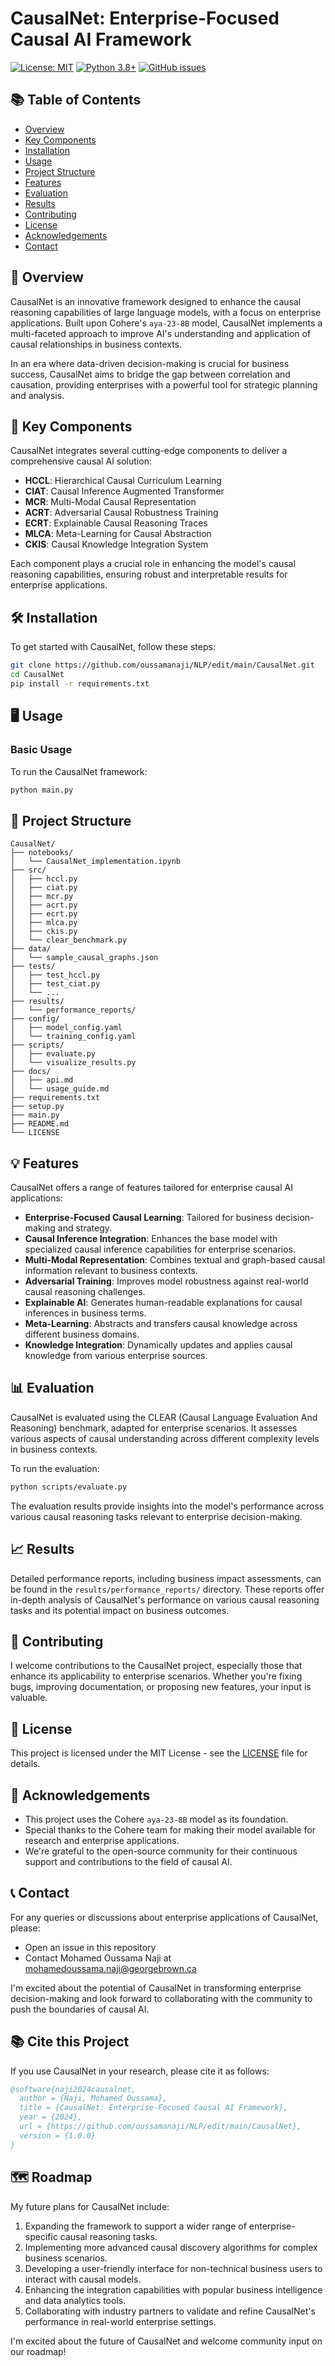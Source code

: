 # CausalNet: Enterprise-Focused Causal AI Framework


[![License: MIT](https://img.shields.io/badge/License-MIT-yellow.svg)](https://opensource.org/licenses/MIT)
[![Python 3.8+](https://img.shields.io/badge/python-3.8+-blue.svg)](https://www.python.org/downloads/release/python-380/)
[![GitHub issues](https://img.shields.io/github/issues/oussamanaji/NLP)](https://github.com/oussamanaji/NLP/issues)

## 📚 Table of Contents

- [Overview](#-overview)
- [Key Components](#-key-components)
- [Installation](#-installation)
- [Usage](#-usage)
- [Project Structure](#-project-structure)
- [Features](#-features)
- [Evaluation](#-evaluation)
- [Results](#-results)
- [Contributing](#-contributing)
- [License](#-license)
- [Acknowledgements](#-acknowledgements)
- [Contact](#-contact)

## 🌟 Overview

CausalNet is an innovative framework designed to enhance the causal reasoning capabilities of large language models, with a focus on enterprise applications. Built upon Cohere's `aya-23-8B` model, CausalNet implements a multi-faceted approach to improve AI's understanding and application of causal relationships in business contexts.

In an era where data-driven decision-making is crucial for business success, CausalNet aims to bridge the gap between correlation and causation, providing enterprises with a powerful tool for strategic planning and analysis.

## 🚀 Key Components

CausalNet integrates several cutting-edge components to deliver a comprehensive causal AI solution:

- **HCCL**: Hierarchical Causal Curriculum Learning
- **CIAT**: Causal Inference Augmented Transformer
- **MCR**: Multi-Modal Causal Representation
- **ACRT**: Adversarial Causal Robustness Training
- **ECRT**: Explainable Causal Reasoning Traces
- **MLCA**: Meta-Learning for Causal Abstraction
- **CKIS**: Causal Knowledge Integration System

Each component plays a crucial role in enhancing the model's causal reasoning capabilities, ensuring robust and interpretable results for enterprise applications.

## 🛠 Installation

To get started with CausalNet, follow these steps:

```bash
git clone https://github.com/oussamanaji/NLP/edit/main/CausalNet.git
cd CausalNet
pip install -r requirements.txt
```

## 🖥 Usage

### Basic Usage

To run the CausalNet framework:

```bash
python main.py
```


## 📁 Project Structure

```
CausalNet/
├── notebooks/
│   └── CausalNet_implementation.ipynb
├── src/
│   ├── hccl.py
│   ├── ciat.py
│   ├── mcr.py
│   ├── acrt.py
│   ├── ecrt.py
│   ├── mlca.py
│   ├── ckis.py
│   └── clear_benchmark.py
├── data/
│   └── sample_causal_graphs.json
├── tests/
│   ├── test_hccl.py
│   ├── test_ciat.py
│   └── ...
├── results/
│   └── performance_reports/
├── config/
│   ├── model_config.yaml
│   └── training_config.yaml
├── scripts/
│   ├── evaluate.py
│   └── visualize_results.py
├── docs/
│   ├── api.md
│   └── usage_guide.md
├── requirements.txt
├── setup.py
├── main.py
├── README.md
└── LICENSE
```

## 💡 Features

CausalNet offers a range of features tailored for enterprise causal AI applications:

- **Enterprise-Focused Causal Learning**: Tailored for business decision-making and strategy.
- **Causal Inference Integration**: Enhances the base model with specialized causal inference capabilities for enterprise scenarios.
- **Multi-Modal Representation**: Combines textual and graph-based causal information relevant to business contexts.
- **Adversarial Training**: Improves model robustness against real-world causal reasoning challenges.
- **Explainable AI**: Generates human-readable explanations for causal inferences in business terms.
- **Meta-Learning**: Abstracts and transfers causal knowledge across different business domains.
- **Knowledge Integration**: Dynamically updates and applies causal knowledge from various enterprise sources.

## 📊 Evaluation

CausalNet is evaluated using the CLEAR (Causal Language Evaluation And Reasoning) benchmark, adapted for enterprise scenarios. It assesses various aspects of causal understanding across different complexity levels in business contexts.

To run the evaluation:

```bash
python scripts/evaluate.py
```

The evaluation results provide insights into the model's performance across various causal reasoning tasks relevant to enterprise decision-making.

## 📈 Results

Detailed performance reports, including business impact assessments, can be found in the `results/performance_reports/` directory. These reports offer in-depth analysis of CausalNet's performance on various causal reasoning tasks and its potential impact on business outcomes.

## 👥 Contributing

I welcome contributions to the CausalNet project, especially those that enhance its applicability to enterprise scenarios. Whether you're fixing bugs, improving documentation, or proposing new features, your input is valuable.

## 📄 License

This project is licensed under the MIT License - see the [LICENSE](LICENSE) file for details.

## 🙏 Acknowledgements

- This project uses the Cohere `aya-23-8B` model as its foundation.
- Special thanks to the Cohere team for making their model available for research and enterprise applications.
- We're grateful to the open-source community for their continuous support and contributions to the field of causal AI.

## 📞 Contact

For any queries or discussions about enterprise applications of CausalNet, please:

- Open an issue in this repository
- Contact Mohamed Oussama Naji at mohamedoussama.naji@georgebrown.ca

I'm excited about the potential of CausalNet in transforming enterprise decision-making and look forward to collaborating with the community to push the boundaries of causal AI.

## 📚 Cite this Project

If you use CausalNet in your research, please cite it as follows:

```bibtex
@software{naji2024causalnet,
  author = {Naji, Mohamed Oussama},
  title = {CausalNet: Enterprise-Focused Causal AI Framework},
  year = {2024},
  url = {https://github.com/oussamanaji/NLP/edit/main/CausalNet},
  version = {1.0.0}
}
```

## 🗺 Roadmap

My future plans for CausalNet include:

1. Expanding the framework to support a wider range of enterprise-specific causal reasoning tasks.
2. Implementing more advanced causal discovery algorithms for complex business scenarios.
3. Developing a user-friendly interface for non-technical business users to interact with causal models.
4. Enhancing the integration capabilities with popular business intelligence and data analytics tools.
5. Collaborating with industry partners to validate and refine CausalNet's performance in real-world enterprise settings.

I'm excited about the future of CausalNet and welcome community input on our roadmap!

